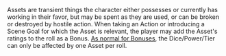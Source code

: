 Assets are transient things the character either possesses or currently has working in their favor, but may be spent as they are used, or can be broken or destroyed by hostile action. When taking an Action or introducing a Scene Goal for which the Asset is relevant, the player may add the Asset's ratings to the roll as a Bonus. [As normal for Bonuses](https://github.com/LittleKingsguard/Eternity-Core/blob/7a5aedf0dd1e48fed9ad6cfd4cc127645f18c0ba/DesignPrinciples/RuleAssumptions/BonusStacking.md), the Dice/Power/Tier can only be affected by one Asset per roll. 